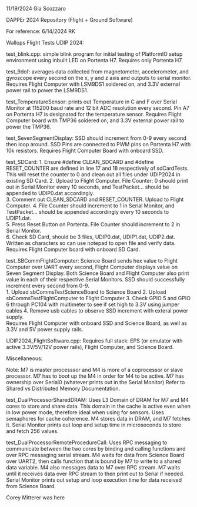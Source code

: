 11/19/2024 Gia Scozzaro

DAPPEr 2024 Repository (Flight + Ground Software)

For reference:
6/14/2024 RK

Wallops Flight Tests UDIP 2024: 

test_blink.cpp: simple blink program for initial testing of PlatformIO setup environment using inbuilt LED on Portenta H7. 
Requires only Portenta H7.

test_9dof: averages data collected from magnetometer, accelerometer, and gyroscope every second on the x, y and z axis and outputs to serial monitor. 
Requires Flight Computer with LSM9DS1 soldered on, and 3.3V external power rail to power the LSM9DS1. 

test_TemperatureSensor: prints out Temperature in C and F over Serial Monitor at 115200 baud rate and 12 bit ADC resolution every second. Pin A7 on Portenta H7 is designated for the temperature sensor. 
Requires Flight Computer board with TMP36 soldered on, and 3.3V external power rail to power the TMP36. 

test_SevenSegmentDisplay: SSD should increment from 0-9 every second then loop around. SSD Pins are connected to PWM pins on Portenta H7 with 10k resistors.
Requires Flight Computer Board with onboard SSD.

test_SDCard: 1. Ensure #define CLEAN_SDCARD and  #define RESET_COUNTER are defined in line 17 and 18 respectively of sdCardTests. This will reset the counter to 0 and clean out all files under UDIP2024 in existing SD Card.
             2. Upload to Flight Computer. File Counter: 0 should print out in Serial Monitor every 10 seconds, and TestPacket... should be appended to UDIP0.dat accordingly.  
             3. Comment out CLEAN_SDCARD and RESET_COUNTER. Upload to Flight Computer. 
             4. File Counter should increment to 1 in Serial Monitor, and TestPacket... should be appended accordingly every 10 seconds to UDIP1.dat.  
             5. Press Reset Button on Portenta. File Counter should increment to 2 in Serial Monitor.  
             6. Check SD Card, should be 3 files, UDIP0.dat, UDIP1.dat, UDIP2.dat. Written as characters so can use notepad to open file and verify data.  
Requires Flight Computer board with onboard SD Card. 

test_SBCommFlightComputer: Science Board sends hex value to Flight Computer over UART every second, Flight Computer displays value on Seven Segment Display. 
Both Science Board and Flight Computer also print value in each of their respective Serial Monitors. 
SSD should successfully increment every second from 0-9.  
              1. Upload sbCommsTestScienceBoard to Science Board
              2. Upload sbCommsTestFlightComputer to Flight Computer
              3. Check GPIO 5 and GPIO 6 through PC104 with multimeter to see if set high to 3.3V using jumper cables
              4. Remove usb cables to observe SSD increment with exteral power supply.  
Requires Flight Computer with onboard SSD and Science Board, as well as 3.3V and 5V power supply rails. 

UDIP2024_FlightSoftware.cpp: Requires full stack: EPS (or emulator with active 3.3V/5V/12V power rails), Flight Computer, and Science Board. 

Miscellaneous:

Note: M7 is master processsor and M4 is more of a coprocessor or slave processor. M7 has to boot up the M4 in order for M4 to be active. M7 has ownership over Serial0 (whatever prints out in the Serial Monitor)
Refer to Shared vs Distributed Memory Documentation. 

test_DualProcessorSharedDRAM: Uses L3 Domain of DRAM for M7 and M4 cores to store and share data. This domain in the cache is active even when in low power mode, therefore ideal when using for sensors.
Uses semaphores for cache coherence. M4 stores data in DRAM, and M7 fetches it. Serial Monitor prints out loop and setup time in microseconds to store and fetch 256 values.

test_DualProcessorRemoteProcedureCall: Uses RPC messaging to communicate between the two cores by binding and calling functions and over RPC messaging serial stream. M4 waits for data from Science Board over UART2, then calls function that is bound by M7 to write to a shared data variable. M4 also messages data to M7 over RPC stream. M7 waits until it receives data over RPC stream to then print out to Serial if needed. Serial Monitor prints out setup and loop execution time for data received from Science Board.


Corey Mitterer was here


